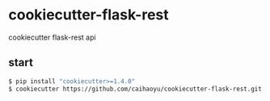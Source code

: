 # cookiecutter-flask-rest
cookiecutter flask-rest api

## start

```bash
$ pip install "cookiecutter>=1.4.0"
$ cookiecutter https://github.com/caihaoyu/cookiecutter-flask-rest.git
```